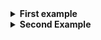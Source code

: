 
<details>
  <summary><strong>First example</strong></summary>

  To further illustrate the use of `@OneToMany` and `@ManyToOne` with `mappedBy` in a Spring Boot application using PostgreSQL, I’ll provide a different example with new entities: `Department` and `Employee`. This example will demonstrate a bidirectional relationship, a join query, and how `mappedBy` works with a different field name. I’ll keep it concise while covering the key aspects, including why `mappedBy` refers to the field name in the "many" side entity.

---

### **Example Scenario: Department and Employee**

- **Relationship**: A `Department` can have multiple `Employee`s, but each `Employee` belongs to one `Department` (one-to-many/many-to-one relationship).
- **Goal**: Show how to set up the entities, use `mappedBy`, and perform a join query to fetch departments with their employees.

---

### **1. Entity Classes**

#### **Department Entity (One Side)**
```java
@Entity
public class Department {
    @Id
    @GeneratedValue(strategy = GenerationType.IDENTITY)
    private Long id;
    private String deptName;
    
    @OneToMany(mappedBy = "dept", cascade = CascadeType.ALL, fetch = FetchType.LAZY)
    private List<Employee> employees = new ArrayList<>();
    
    // Helper method to maintain bidirectional relationship
    public void addEmployee(Employee employee) {
        employees.add(employee);
        employee.setDept(this);
    }
    
    // Getters and setters
    public Long getId() { return id; }
    public void setId(Long id) { this.id = id; }
    public String getDeptName() { return deptName; }
    public void setDeptName(String deptName) { this.deptName = deptName; }
    public List<Employee> getEmployees() { return employees; }
    public void setEmployees(List<Employee> employees) { this.employees = employees; }
}
```

#### **Employee Entity (Many Side)**
```java
@Entity
public class Employee {
    @Id
    @GeneratedValue(strategy = GenerationType.IDENTITY)
    private Long id;
    private String empName;
    
    @ManyToOne(fetch = FetchType.LAZY)
    @JoinColumn(name = "department_id")
    private Department dept; // Field name is "dept"
    
    // Getters and setters
    public Long getId() { return id; }
    public void setId(Long id) { this.id = id; }
    public String getEmpName() { return empName; }
    public void setEmpName(String empName) { this.empName = empName; }
    public Department getDept() { return dept; }
    public void setDept(Department dept) { this.dept = dept; }
}
```

- **Key Points**:
  - The `Department` entity has a `@OneToMany` relationship with `Employee`, and `mappedBy = "dept"` points to the `dept` field in the `Employee` entity.
  - The `Employee` entity has a `@ManyToOne` relationship with `Department`, and the foreign key column in the database is `department_id` (defined by `@JoinColumn(name = "department_id")`).
  - The `mappedBy = "dept"` indicates that the `dept` field in `Employee` owns the relationship, and the foreign key (`department_id`) is stored in the `employees` table.

---

### **2. PostgreSQL Schema**

The corresponding database schema in PostgreSQL would look like this:

```sql
CREATE TABLE departments (
    id BIGINT PRIMARY KEY,
    dept_name VARCHAR(255)
);

CREATE TABLE employees (
    id BIGINT PRIMARY KEY,
    emp_name VARCHAR(50),
    department_id BIGINT,
    FOREIGN KEY (department_id) REFERENCES departments(id)
);
```

- The `department_id` column in the `employees` table is the foreign key linking to the `id` column of the `departments` table.
- The name `department_id` comes from the `@JoinColumn(name = "department_id")` in the `Employee` entity, not from the `dept` field name or `mappedBy`.

---

### **3. Repository with Join Query**

To query departments along with their employees, you can use a Spring Data JPA repository with a JPQL query.

```java
@Repository
public interface DepartmentRepository extends JpaRepository<Department, Long> {
    // Fetch departments with their employees using a JOIN FETCH
    @Query("SELECT DISTINCT d FROM Department d LEFT JOIN FETCH d.employees e WHERE d.deptName LIKE %:name%")
    List<Department> findByDeptNameContainingWithEmployees(@Param("name") String name);
    
    // Native SQL query example
    @Query(value = "SELECT d.* FROM departments d LEFT JOIN employees e ON d.id = e.department_id WHERE d.dept_name LIKE %:name%", nativeQuery = true)
    List<Department> findByDeptNameContainingWithEmployeesNative(@Param("name") String name);
}
```

- **Explanation**:
  - The JPQL query uses `d.employees` to reference the `employees` collection in `Department`, and `JOIN FETCH` ensures that the `employees` are loaded in a single query to avoid the N+1 problem.
  - The native SQL query uses the actual database column `department_id` in the `ON` clause, matching the `@JoinColumn` name.
  - The `mappedBy = "dept"` does not appear in the queries; it’s only used by JPA to map the relationship.

---

### **4. Service Layer**

A service to create and query departments with employees:

```java
@Service
public class DepartmentService {
    @Autowired
    private DepartmentRepository departmentRepository;
    
    public Department createDepartmentWithEmployee(String deptName, String empName) {
        Department department = new Department();
        department.setDeptName(deptName);
        
        Employee employee = new Employee();
        employee.setEmpName(empName);
        
        department.addEmployee(employee); // Synchronizes both sides
        return departmentRepository.save(department);
    }
    
    public List<Department> findDepartmentsByName(String name) {
        return departmentRepository.findByDeptNameContainingWithEmployees(name);
    }
}
```

- **Explanation**:
  - The `addEmployee` method ensures the bidirectional relationship is synchronized by setting the `dept` field in `Employee` and adding the `Employee` to the `employees` list in `Department`.
  - The `save` operation persists both the `Department` and its `Employee`s due to `cascade = CascadeType.ALL`.

---

### **5. Why `mappedBy = "dept"`?**

- The `mappedBy = "dept"` in the `Department` entity’s `@OneToMany` annotation points to the `dept` field in the `Employee` entity, which is annotated with `@ManyToOne`.
- This tells JPA that the `Employee` entity owns the relationship, and the foreign key (`department_id`) is stored in the `employees` table.
- The name `"dept"` is the Java field name in `Employee`, not a database column or a predefined value. If the field in `Employee` were named `department` instead of `dept`, you would use `mappedBy = "department"`.

For example, if you change the `Employee` entity to:

```java
@Entity
public class Employee {
    @Id
    @GeneratedValue(strategy = GenerationType.IDENTITY)
    private Long id;
    private String empName;
    
    @ManyToOne(fetch = FetchType.LAZY)
    @JoinColumn(name = "department_id")
    private Department department; // Field name changed to "department"
    
    // Getters and setters
}
```

Then the `Department` entity would need:

```java
@OneToMany(mappedBy = "department", cascade = CascadeType.ALL, fetch = FetchType.LAZY)
private List<Employee> employees = new ArrayList<>();
```

- The `mappedBy` value must always match the field name in the `Employee` entity.

---

### **6. Configuration (`application.properties`)**

Ensure your Spring Boot application is configured for PostgreSQL:

```properties
spring.datasource.url=jdbc:postgresql://localhost:5432/yourdb
spring.datasource.username=youruser
spring.datasource.password=yourpassword
spring.jpa.hibernate.ddl-auto=update
spring.jpa.properties.hibernate.dialect=org.hibernate.dialect.PostgreSQLDialect
spring.jpa.show-sql=true
```

- **`spring.jpa.hibernate.ddl-auto=update`**: Automatically creates/updates the database schema based on the entities.
- **`spring.jpa.show-sql=true`**: Logs the SQL queries to verify the foreign key (`department_id`) and join operations.

---

### **7. Example Usage**

#### **Creating Data**
```java
Department department = departmentService.createDepartmentWithEmployee("Engineering", "John Doe");
```

- This creates a `Department` with `deptName = "Engineering"` and an `Employee` with `empName = "John Doe"`.
- The `addEmployee` method ensures the `dept` field in `Employee` is set, and the `department_id` foreign key is populated in the `employees` table.

#### **Querying Data**
```java
List<Department> departments = departmentService.findDepartmentsByName("Eng");
```

- This fetches all departments with a name containing "Eng" (e.g., "Engineering") along with their employees in a single query.

#### **Sample Database Content**
After saving, the database might look like:

**departments table**:
```
id  | dept_name
----+------------
1   | Engineering
```

**employees table**:
```
id  | emp_name  | department_id
----+-----------+--------------
1   | John Doe  | 1
```

---

### **8. Join Query Example**

When you run the JPQL query:
```java
@Query("SELECT DISTINCT d FROM Department d LEFT JOIN FETCH d.employees e WHERE d.deptName LIKE %:name%")
```

- JPA generates SQL similar to:
  ```sql
  SELECT DISTINCT d.*, e.*
  FROM departments d
  LEFT JOIN employees e ON d.id = e.department_id
  WHERE d.dept_name LIKE '%Eng%';
  ```
- The `LEFT JOIN FETCH` ensures that the `employees` collection is populated in one query.
- The `department_id` foreign key (from `@JoinColumn`) is used in the `ON` clause, while `mappedBy = "dept"` defines the relationship mapping in JPA.

---

### **9. Why `mappedBy = "dept"` Instead of a Column Name?**

- The `mappedBy = "dept"` refers to the Java field name in the `Employee` entity (`private Department dept`), not the database column (`department_id`) or the `deptName` field in `Department`.
- It tells JPA that the `Employee` entity’s `dept` field owns the relationship, and the foreign key is managed by the `@JoinColumn(name = "department_id")` in `Employee`.
- This avoids a redundant join table and ensures the relationship is mapped to the `department_id` column in the `employees` table.

---

### **10. Key Differences from Previous Example**

Compared to the `Customer`/`Order` example:
- **Field Name**: The `Employee` entity uses `dept` instead of `customer` for the `@ManyToOne` field, so `mappedBy = "dept"` reflects this change.
- **Foreign Key**: The foreign key column is `department_id` instead of `customer_id`, showing that the column name is defined by `@JoinColumn` and can be customized.
- **Entities**: The example uses `Department` and `Employee` instead of `Customer` and `Order`, demonstrating the same concept in a different business context.
- **Query**: The join query searches by `deptName` instead of `name`, but the structure (using `JOIN FETCH`) is similar.

---

If you need another example with a different relationship (e.g., many-to-many) or have specific questions about this setup (e.g., handling queries, performance, or a different field name), let me know, and I’ll provide a tailored response!
</details>

<details>
  <summary> <strong> Second Example</strong> </summary>
  Let’s look at another example of a `@OneToMany` and `@ManyToOne` relationship in Spring Boot with PostgreSQL, using different entities to illustrate the concept and the use of `mappedBy`. This time, we’ll use a `Department` and `Employee` relationship, where one `Department` can have many `Employees`, and each `Employee` belongs to one `Department`. I’ll also show how to perform a join query in a repository and explain the role of `mappedBy` and the foreign key column.

---

### **Scenario**

- **Entities**: `Department` (one) and `Employee` (many).
- **Relationship**: A `Department` can have multiple `Employees`, but each `Employee` is associated with only one `Department`.
- **Foreign Key**: The `employees` table will have a `department_id` column referencing the `departments` table.
- **Join Query**: We’ll create a repository method to fetch departments with their employees using a JPQL join.

---

### **Example Code**

#### **1. Entities**

**Department Entity** (One side):
```java
@Entity
public class Department {
    @Id
    @GeneratedValue(strategy = GenerationType.IDENTITY)
    private Long id;
    private String deptName;
    
    @OneToMany(mappedBy = "department", cascade = CascadeType.ALL, fetch = FetchType.LAZY)
    private List<Employee> employees = new ArrayList<>();
    
    // Helper method to maintain bidirectional relationship
    public void addEmployee(Employee employee) {
        employees.add(employee);
        employee.setDepartment(this);
    }
    
    // Getters and setters
    public Long getId() {
        return id;
    }
    
    public void setId(Long id) {
        this.id = id;
    }
    
    public String getDeptName() {
        return deptName;
    }
    
    public void setDeptName(String deptName) {
        this.deptName = deptName;
    }
    
    public List<Employee> getEmployees() {
        return employees;
    }
    
    public void setEmployees(List<Employee> employees) {
        this.employees = employees;
    }
}
```

**Employee Entity** (Many side):
```java
@Entity
public class Employee {
    @Id
    @GeneratedValue(strategy = GenerationType.IDENTITY)
    private Long id;
    private String empName;
    
    @ManyToOne(fetch = FetchType.LAZY)
    @JoinColumn(name = "department_id")
    private Department department;
    
    // Getters and setters
    public Long getId() {
        return id;
    }
    
    public void setId(Long id) {
        this.id = id;
    }
    
    public String getEmpName() {
        return empName;
    }
    
    public void setEmpName(String empName) {
        this.empName = empName;
    }
    
    public Department getDepartment() {
        return department;
    }
    
    public void setDepartment(Department department) {
        this.department = department;
    }
}
```

- **Explanation**:
  - **Department**: The `@OneToMany` annotation on `employees` uses `mappedBy = "department"`, which points to the `department` field in the `Employee` entity. This indicates that the `Employee` entity owns the relationship, and the foreign key is stored in the `employees` table.
  - **Employee**: The `@ManyToOne` annotation on `department` specifies that each `Employee` is linked to one `Department`. The `@JoinColumn(name = "department_id")` defines the foreign key column in the `employees` table.
  - **Helper Method**: The `addEmployee` method in `Department` ensures the bidirectional relationship is synchronized by setting both sides of the relationship.

---

#### **2. PostgreSQL Schema**

The corresponding database schema in PostgreSQL would look like this:

```sql
CREATE TABLE departments (
    id BIGINT PRIMARY KEY,
    dept_name VARCHAR(255)
);

CREATE TABLE employees (
    id BIGINT PRIMARY KEY,
    emp_name VARCHAR(255),
    department_id BIGINT,
    FOREIGN KEY (department_id) REFERENCES departments(id)
);
```

- **department_id**: This is the foreign key column in the `employees` table, as specified by `@JoinColumn(name = "department_id")`. It links to the `id` column of the `departments` table.
- The `department_id` name is user-defined, not predefined, and matches the `@JoinColumn` annotation.

---

#### **3. Repository with Join Query**

Here’s a Spring Data JPA repository that includes a join query to fetch departments with their employees:

```java
@Repository
public interface DepartmentRepository extends JpaRepository<Department, Long> {
    // JPQL query to fetch departments with their employees
    @Query("SELECT DISTINCT d FROM Department d LEFT JOIN FETCH d.employees e WHERE d.deptName LIKE %:name%")
    List<Department> findByDeptNameContainingWithEmployees(@Param("name") String name);
    
    // Native SQL query
    @Query(value = "SELECT d.* FROM departments d LEFT JOIN employees e ON d.id = e.department_id WHERE d.dept_name LIKE %:name%", nativeQuery = true)
    List<Department> findByDeptNameContainingWithEmployeesNative(@Param("name") String name);
}
```

- **Explanation**:
  - **JPQL Query**: Uses `LEFT JOIN FETCH d.employees e` to eagerly load the `employees` collection for each `Department`. The `mappedBy = "department"` ensures JPA knows the relationship is managed by the `department` field in `Employee`.
  - **Native SQL Query**: Uses the actual table and column names (`departments`, `employees`, `department_id`). The `department_id` column matches the `@JoinColumn` annotation in the `Employee` entity.
  - The `DISTINCT` keyword avoids duplicate `Department` entries in the result set when multiple `Employees` are associated with a single `Department`.

---

#### **4. Service Layer**

A service to demonstrate creating and querying departments with employees:

```java
@Service
public class DepartmentService {
    @Autowired
    private DepartmentRepository departmentRepository;
    
    public Department createDepartmentWithEmployee(String deptName, String empName) {
        Department department = new Department();
        department.setDeptName(deptName);
        
        Employee employee = new Employee();
        employee.setEmpName(empName);
        
        department.addEmployee(employee);
        return departmentRepository.save(department);
    }
    
    public List<Department> findDepartmentsByName(String name) {
        return departmentRepository.findByDeptNameContainingWithEmployees(name);
    }
}
```

- **Explanation**:
  - The `createDepartmentWithEmployee` method creates a `Department` and an `Employee`, links them using the `addEmployee` helper method, and saves them.
  - The `findDepartmentsByName` method uses the JPQL query to fetch departments and their employees.

---

#### **5. Configuration (`application.properties`)**

```properties
spring.datasource.url=jdbc:postgresql://localhost:5432/yourdb
spring.datasource.username=youruser
spring.datasource.password=yourpassword
spring.jpa.hibernate.ddl-auto=update
spring.jpa.properties.hibernate.dialect=org.hibernate.dialect.PostgreSQLDialect
spring.jpa.show-sql=true
spring.jpa.properties.hibernate.format_sql=true
```

- This configures the PostgreSQL database and enables SQL logging to verify the generated queries.

---

### **Why `mappedBy = "department"`?**

- The `mappedBy = "department"` in the `Department` entity’s `@OneToMany` annotation points to the `department` field in the `Employee` entity:
  ```java
  @ManyToOne(fetch = FetchType.LAZY)
  @JoinColumn(name = "department_id")
  private Department department; // Field name is "department"
  ```
- The value `"department"` is the Java field name in the `Employee` entity, not a database column name or the `deptName` field (e.g., "HR" or "IT").
- It tells JPA that the `Employee` entity’s `department` field manages the relationship, and the foreign key (`department_id`) is stored in the `employees` table.

If you named the field in `Employee` something else, like `dept`, you’d use `mappedBy = "dept"`:

```java
@Entity
public class Employee {
    @Id
    @GeneratedValue(strategy = GenerationType.IDENTITY)
    private Long id;
    private String empName;
    
    @ManyToOne(fetch = FetchType.LAZY)
    @JoinColumn(name = "department_id")
    private Department dept; // Field name changed to "dept"
    
    // Getters and setters
}

@Entity
public class Department {
    @Id
    @GeneratedValue(strategy = GenerationType.IDENTITY)
    private Long id;
    private String deptName;
    
    @OneToMany(mappedBy = "dept", cascade = CascadeType.ALL, fetch = FetchType.LAZY)
    private List<Employee> employees = new ArrayList<>();
    
    // Getters, setters, and addEmployee method
}
```

- The database schema remains unchanged (still uses `department_id` as the foreign key column), but `mappedBy` must match the field name (`dept`).

---

### **Join Query in Action**

Suppose you have the following data in PostgreSQL:

- **departments**:
  ```
  id | dept_name
  ---+----------
  1  | HR
  2  | IT
  ```

- **employees**:
  ```
  id | emp_name | department_id
  ---+----------+--------------
  1  | John     | 1
  2  | Jane     | 1
  3  | Mike     | 2
  ```

Running the query:
```java
List<Department> departments = departmentRepository.findByDeptNameContainingWithEmployees("HR");
```

- **JPQL Query Generated**:
  ```sql
  SELECT DISTINCT d.* FROM departments d LEFT JOIN employees e ON d.id = e.department_id WHERE d.dept_name LIKE '%HR%'
  ```
- **Result**: Returns the `HR` department with its employees (`John` and `Jane`) in a single query, thanks to `JOIN FETCH`.

---

### **Key Points**

- **Why `mappedBy = "department"`?**:
  - It refers to the `department` field in the `Employee` entity, which defines the `@ManyToOne` relationship.
  - It ensures JPA uses the `department_id` foreign key in the `employees` table, as specified by `@JoinColumn(name = "department_id")`.
- **Foreign Key (`department_id`)**:
  - The `department_id` column is user-defined in the `@JoinColumn` annotation, not predefined. It could be named anything (e.g., `dept_id`), as long as it matches the database schema.
- **Join Queries**:
  - JPQL queries use entity and field names (e.g., `d.employees`), abstracting away the foreign key column.
  - Native SQL queries require the exact column name (`department_id`) in the `ON` clause.
- **Bidirectional Relationship**:
  - The `addEmployee` helper method synchronizes both sides of the relationship to maintain consistency.
- **Not Related to `deptName`**:
  - The `deptName` field (e.g., "HR") is a business attribute of `Department`, unrelated to `mappedBy` or the relationship.

---

If you need another example with different entities, a specific join query, or clarification on any part of this setup, let me know!
</details>
